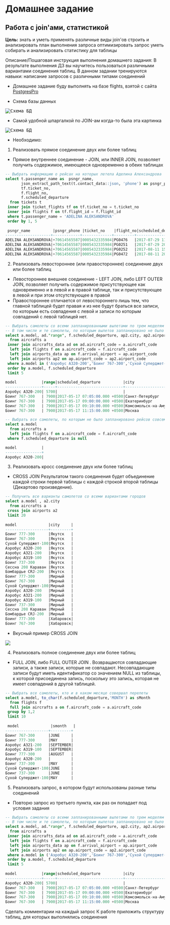 # Домашнее задание
## Работа с join'ами, статистикой

**Цель:**
знать и уметь применять различные виды join'ов
строить и анализировать план выполнения запроса
оптимизировать запрос
уметь собирать и анализировать статистику для таблицы

Описание/Пошаговая инструкция выполнения домашнего задания:
В результате выполнения ДЗ вы научитесь пользоваться
различными вариантами соединения таблиц.
В данном задании тренируются навыки: написание запросов с различными типами соединений

* Домашнее задание буду выполнять на базе flights, взятой с сайта [PostgresPro](https://postgrespro.ru/education/demodb)

* Схема базы данных
<kbd>
  <img src="https://github.com/AleksMinin/otus-pgsql-dba-dev/raw/main/HomeWork_13/images/schema_db.jpg" alt="Схема БД" caption="Схема БД"/>
</kbd>

* Самой удобной шпаргалкой по JOIN-ам когда-то была эта картинка
<kbd>
  <img src="https://github.com/AleksMinin/otus-pgsql-dba-dev/raw/main/HomeWork_13/images/SQL_JOINS.png" alt="Схема БД" caption="Схема БД"/>
</kbd>

* Необходимо:
1. Реализовать прямое соединение двух или более таблиц
* Прямое внутреннее соединение - JOIN, или INNER JOIN, позволяет получить содержимое, имеющееся одновременно в обеих таблицах
```sql
-- Выбрать информацию о рейсах на которых летела Аделина Александрова
select t.passenger_name as  psngr_name,
       json_extract_path_text(t.contact_data::json, 'phone') as psngr_phone,
       tf.ticket_no,
       f.flight_no,
       f.scheduled_departure
  from tickets t  
 inner join ticket_flights tf on tf.ticket_no = t.ticket_no
 inner join flights f on tf.flight_id = f.flight_id
 where t.passenger_name = 'ADELINA ALEKSANDROVA'
 order by 1, 5
 
 psngr_name          |psngr_phone |ticket_no    |flight_no|scheduled_departure          |
--------------------+------------+-------------+---------+-----------------------------+
ADELINA ALEKSANDROVA|+70614565587|0005432335984|PG0476   |2017-07-29 11:45:00.000 +0500|
ADELINA ALEKSANDROVA|+70614565587|0005432335984|PG0251   |2017-07-29 20:05:00.000 +0500|
ADELINA ALEKSANDROVA|+70614565587|0005432335984|PG0252   |2017-08-11 15:05:00.000 +0500|
ADELINA ALEKSANDROVA|+70614565587|0005432335984|PG0472   |2017-08-11 20:30:00.000 +0500|
```

2. Реализовать левостороннее (или правостороннее) соединение двух или более таблиц
* Левостороннее внешнее соединение - LEFT JOIN, либо LEFT OUTER JOIN, позволяет получить содержимое присутствующее как одновременно и в левой и в правой таблице, так и присутствующее в левой и при этом отсутствующее в правой
* Правостороннее отличается от левостороннего лишь тем, что главной таблицей будет правая и из нее будут браться все записи, по которым есть совпадения с левой и записи по которым совпадений с левой таблицей нет.

```sql
-- Выбрать самолеты со всеми запланированными вылетами по трем моделям самолетов, с указанием города и аэропорта назначения.
-- В том числе и те самолеты, по которым вылетов запланировано не было
select a.model, ad."range", f.scheduled_departure, ap2.city, ap2.airport_name
  from aircrafts a
 inner join aircrafts_data ad on ad.aircraft_code = a.aircraft_code
  left join flights f on a.aircraft_code = f.aircraft_code
  left join airports_data ap on f.arrival_airport = ap.airport_code
  left join airports ap2 on ap.airport_code = ap2.airport_code
 where a.model in ('Аэробус A320-200','Боинг 767-300','Сухой Суперджет-100')
 order by a.model, f.scheduled_departure
 limit 5
  
model           |range|scheduled_departure          |city                |airport_name|
----------------+-----+-----------------------------+--------------------+------------+
Аэробус A320-200| 5700|                             |                    |            |
Боинг 767-300   | 7900|2017-05-17 07:05:00.000 +0500|Санкт-Петербург     |Пулково     |
Боинг 767-300   | 7900|2017-05-17 09:00:00.000 +0500|Екатеринбург        |Кольцово    |
Боинг 767-300   | 7900|2017-05-17 09:10:00.000 +0500|Комсомольск-на-Амуре|Хурба       |
Боинг 767-300   | 7900|2017-05-17 11:15:00.000 +0500|Москва              |Домодедово  |  

-- Выбрать все самолеты, по которым не было запланировано рейсов совсем (самолет еще не использовался)
select a.model
  from aircrafts a
  left join flights f on a.aircraft_code = f.aircraft_code
 where f.scheduled_departure is null

model           |
----------------+
Аэробус A320-200|  
``` 

3. Реализовать кросс соединение двух или более таблиц
* CROSS JOIN Результатом такого соединения будет объединение каждой строки первой таблицы с каждой строкой второй таблицы (Декартово произведение).
```sql
-- Получить все варианты самолетов со всеми вариантами городов
select a.model , a2.city 
  from aircrafts a 
 cross join airports a2 
 limit 20
 
model              |city     |
-------------------+---------+
Боинг 777-300      |Якутск   |
Боинг 767-300      |Якутск   |
Сухой Суперджет-100|Якутск   |
Аэробус A320-200   |Якутск   |
Аэробус A321-200   |Якутск   |
Аэробус A319-100   |Якутск   |
Боинг 737-300      |Якутск   |
Сессна 208 Караван |Якутск   |
Бомбардье CRJ-200  |Якутск   |
Боинг 777-300      |Мирный   |
Боинг 767-300      |Мирный   |
Сухой Суперджет-100|Мирный   |
Аэробус A320-200   |Мирный   |
Аэробус A321-200   |Мирный   |
Аэробус A319-100   |Мирный   |
Боинг 737-300      |Мирный   |
Сессна 208 Караван |Мирный   |
Бомбардье CRJ-200  |Мирный   |
Боинг 777-300      |Хабаровск|
Боинг 767-300      |Хабаровск| 
```
* Вкусный пример CROSS JOIN
<kbd>
  <img src="https://github.com/AleksMinin/otus-pgsql-dba-dev/raw/main/HomeWork_13/images/dinner.png"/>
</kbd>

4. Реализовать полное соединение двух или более таблиц
* FULL JOIN, либо FULL OUTER JOIN . Возвращаются совпадающие записи, а также записи, которые не совпадают. Несовпадающие записи будут иметь идентификатор со значением NULL из таблицы, к которой присоединена запись, поскольку это запись, которая не имеет совпадений в другой таблицей.
```sql
-- Выбрать все самолеты, кто и в каком месяце совершал перелеты
select a.model, to_char(f.scheduled_departure,'MONTH') as sMonth
  from flights f
  full join aircrafts a on f.aircraft_code = a.aircraft_code
 group by 1,2 
 limit 10
 
 model              |smonth   |
-------------------+---------+
Боинг 767-300      |JUNE     |
Боинг 777-300      |MAY      |
Аэробус A321-200   |SEPTEMBER|
Аэробус A319-100   |SEPTEMBER|
Боинг 777-300      |AUGUST   |
Аэробус A320-200   |         |
Боинг 737-300      |MAY      |
Сухой Суперджет-100|JUNE     |
Боинг 737-300      |JUNE     |
Сухой Суперджет-100|MAY      |
```

5. Реализовать запрос, в котором будут использованы разные типы соединений
* Повторю запрос из третьего пункта, как раз он попадает под условия задания
```sql
-- Выбрать самолеты со всеми запланированными вылетами по трем моделям самолетов, с указанием города и аэропорта назначения.
-- В том числе и те самолеты, по которым вылетов запланировано не было
select a.model, ad."range", f.scheduled_departure, ap2.city, ap2.airport_name
  from aircrafts a
 inner join aircrafts_data ad on ad.aircraft_code = a.aircraft_code
  left join flights f on a.aircraft_code = f.aircraft_code
  left join airports_data ap on f.arrival_airport = ap.airport_code
  left join airports ap2 on ap.airport_code = ap2.airport_code
 where a.model in ('Аэробус A320-200','Боинг 767-300','Сухой Суперджет-100')
 order by a.model, f.scheduled_departure
 limit 5
  
model           |range|scheduled_departure          |city                |airport_name|
----------------+-----+-----------------------------+--------------------+------------+
Аэробус A320-200| 5700|                             |                    |            |
Боинг 767-300   | 7900|2017-05-17 07:05:00.000 +0500|Санкт-Петербург     |Пулково     |
Боинг 767-300   | 7900|2017-05-17 09:00:00.000 +0500|Екатеринбург        |Кольцово    |
Боинг 767-300   | 7900|2017-05-17 09:10:00.000 +0500|Комсомольск-на-Амуре|Хурба       |
Боинг 767-300   | 7900|2017-05-17 11:15:00.000 +0500|Москва              |Домодедово  |  
```

Сделать комментарии на каждый запрос
К работе приложить структуру таблиц, для которых
выполнялись соединения
